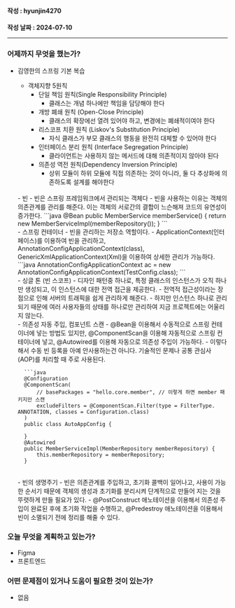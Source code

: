 #### 작성 : hyunjin4270
**작성 날짜 : 2024-07-10**

---

### 어제까지 무엇을 했는가?
- 김영한의 스프링 기본 복습
    - 객체지향 5원칙
        - 단일 책임 원칙(Single Responsibility Principle)
            - 클래스는 개념 하나에만 책임을 담당해야 한다
        - 개방 폐쇄 원칙 (Open-Close Principle)
            - 클래스의 확장에선 열려 있어야 하고, 변경에는 폐쇄적이여야 한다
        - 리스코프 치환 원칙 (Liskov's Substitution Principle)
            - 자식 클래스가 부모 클래스의 행동을 완전히 대체할 수 있어야 한다
        - 인터페이스 분리 원칙 (Interface Segregation Principle)
            - 클라이언트는 사용하지 않는 메서드에 대해 의존적이지 않아야 된다
        - 의존성 역전 원칙(Dependency Inversion Principle)
            - 상위 모듈이 하위 모듈에 직접 의존하는 것이 아니라, 둘 다 추상화에 의존하도록 설계를 해야한다
    <br>
    - 빈
        - 빈은 스프링 프레임워크에서 관리되는 객체다
        - 빈을 사용하는 이유는 객체의 의존관계를 관리를 해준다. 이는 객체의 서로간의 결합이 느슨해져 코드의 유연성이 증가한다.
        ```java
         @Bean
        public MemberService memberService() {
        return new MemberServiceImpl(memberRepository());
        }
        ```
        <br>
    - 스프링 컨테이너
        - 빈을 관리하는 저장소 역할이다.
        - ApplicationContext(인터페이스)를 이용하여 빈을 관리하고, AnnotationConfigApplicationContext(class), GenericXmlApplicationContext(Xml)을 이용하여 상세한 관리가 가능하다.
        ```java
         AnnotationConfigApplicationContext ac = new AnnotationConfigApplicationContext(TestConfig.class);
        ```
    <br>
    - 싱글 톤 (빈 스코프)
        - 디자인 패턴중 하나로, 특정 클래스의 인스턴스가 오직 하나만 생성되고, 이 인스턴스에 대한 전역 접근을 제공한다.
        - 전역적 접근성이라는 장점으로 인해 서버의 트래픽을 쉽게 관리하게 해준다.
        - 하지만 인스턴스 하나로 관리되기 때문에 여러 사용자들의 상태를 하나로만 관리하여 지금 프로젝트에는 어울리지 않는다.
    <br>
    - 의존성 자동 주입, 컴포넌트 스캔
        - @Bean을 이용해서 수동적으로 스프링 컨테이너에 넣는 방법도 있지만, @ComponentScan을 이용해 자동적으로 스프링 컨테이너에 넣고, @Autowired를 이용해 자동으로 의존성 주입이 가능하다.
        - 이렇다해서 수동 빈 등록을 아예 안사용하는건 아니다. 기술적인 문제나 공통 관심사(AOP)를 처리할 때 주로 사용된다.
        
        ```java
        @Configuration
        @ComponentScan(
            // basePackages = "hello.core.member", // 이렇게 하면 member 패키지만 스캔
            excludeFilters = @ComponentScan.Filter(type = FilterType.       ANNOTATION, classes = Configuration.class)
        )
        public class AutoAppConfig {

        }
        @Autowired
        public MemberServiceImpl(MemberRepository memberRepository) {
            this.memberRepository = memberRepository;
        }
    <br>
    - 빈의 생명주기
        - 빈은 의존관계를 주입하고, 초기화 콜백이 일어나고, 사용이 가능한 순서기 때문에 객체의 생성과 초기화를 분리시켜 단계적으로 만들어 지는 것을 뚜렷하게 만들 필요가 있다.
        - @PostConstruct 애노테이션을 이용해서 의존성 주입이 완료된 후에 초기화 작업을 수행하고, @Predestroy 애노테이션을 이용해서 빈이 소멸되기 전에 정리를 해줄 수 있다.

### 오늘 무엇을 계획하고 있는가?
- Figma
- 프론트엔드
    

### 어떤 문제점이 있거나 도움이 필요한 것이 있는가?
- 없음